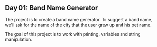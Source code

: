 ## Day 01: Band Name Generator

The project is to create a band name generator. To suggest a band name, we'll ask for the name of the city that the user grew up and his pet name.

The goal of this project is to work with printing, variables and string manipulation.
